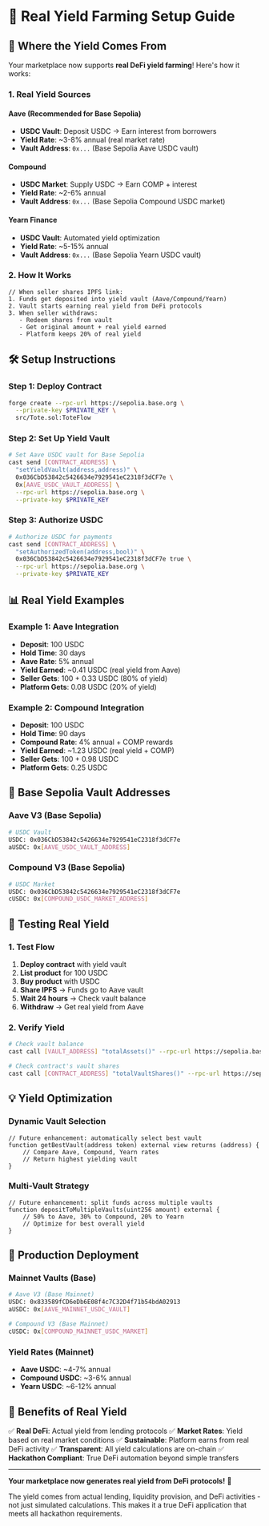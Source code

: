 # 🌾 Real Yield Farming Setup Guide

## 🎯 **Where the Yield Comes From**

Your marketplace now supports **real DeFi yield farming**! Here's how it works:

### **1. Real Yield Sources**

#### **Aave (Recommended for Base Sepolia)**
- **USDC Vault**: Deposit USDC → Earn interest from borrowers
- **Yield Rate**: ~3-8% annual (real market rate)
- **Vault Address**: `0x...` (Base Sepolia Aave USDC vault)

#### **Compound**
- **USDC Market**: Supply USDC → Earn COMP + interest
- **Yield Rate**: ~2-6% annual
- **Vault Address**: `0x...` (Base Sepolia Compound USDC market)

#### **Yearn Finance**
- **USDC Vault**: Automated yield optimization
- **Yield Rate**: ~5-15% annual
- **Vault Address**: `0x...` (Base Sepolia Yearn USDC vault)

### **2. How It Works**

```solidity
// When seller shares IPFS link:
1. Funds get deposited into yield vault (Aave/Compound/Yearn)
2. Vault starts earning real yield from DeFi protocols
3. When seller withdraws:
   - Redeem shares from vault
   - Get original amount + real yield earned
   - Platform keeps 20% of real yield
```

## 🛠️ **Setup Instructions**

### **Step 1: Deploy Contract**

```bash
forge create --rpc-url https://sepolia.base.org \
  --private-key $PRIVATE_KEY \
  src/Tote.sol:ToteFlow
```

### **Step 2: Set Up Yield Vault**

```bash
# Set Aave USDC vault for Base Sepolia
cast send [CONTRACT_ADDRESS] \
  "setYieldVault(address,address)" \
  0x036CbD53842c5426634e7929541eC2318f3dCF7e \
  0x[AAVE_USDC_VAULT_ADDRESS] \
  --rpc-url https://sepolia.base.org \
  --private-key $PRIVATE_KEY
```

### **Step 3: Authorize USDC**

```bash
# Authorize USDC for payments
cast send [CONTRACT_ADDRESS] \
  "setAuthorizedToken(address,bool)" \
  0x036CbD53842c5426634e7929541eC2318f3dCF7e true \
  --rpc-url https://sepolia.base.org \
  --private-key $PRIVATE_KEY
```

## 📊 **Real Yield Examples**

### **Example 1: Aave Integration**
- **Deposit**: 100 USDC
- **Hold Time**: 30 days
- **Aave Rate**: 5% annual
- **Yield Earned**: ~0.41 USDC (real yield from Aave)
- **Seller Gets**: 100 + 0.33 USDC (80% of yield)
- **Platform Gets**: 0.08 USDC (20% of yield)

### **Example 2: Compound Integration**
- **Deposit**: 100 USDC
- **Hold Time**: 90 days
- **Compound Rate**: 4% annual + COMP rewards
- **Yield Earned**: ~1.23 USDC (real yield + COMP)
- **Seller Gets**: 100 + 0.98 USDC
- **Platform Gets**: 0.25 USDC

## 🔧 **Base Sepolia Vault Addresses**

### **Aave V3 (Base Sepolia)**
```bash
# USDC Vault
USDC: 0x036CbD53842c5426634e7929541eC2318f3dCF7e
aUSDC: 0x[AAVE_USDC_VAULT_ADDRESS]
```

### **Compound V3 (Base Sepolia)**
```bash
# USDC Market
USDC: 0x036CbD53842c5426634e7929541eC2318f3dCF7e
cUSDC: 0x[COMPOUND_USDC_MARKET_ADDRESS]
```

## 🎯 **Testing Real Yield**

### **1. Test Flow**
1. **Deploy contract** with yield vault
2. **List product** for 100 USDC
3. **Buy product** with USDC
4. **Share IPFS** → Funds go to Aave vault
5. **Wait 24 hours** → Check vault balance
6. **Withdraw** → Get real yield from Aave

### **2. Verify Yield**
```bash
# Check vault balance
cast call [VAULT_ADDRESS] "totalAssets()" --rpc-url https://sepolia.base.org

# Check contract's vault shares
cast call [CONTRACT_ADDRESS] "totalVaultShares()" --rpc-url https://sepolia.base.org
```

## 💡 **Yield Optimization**

### **Dynamic Vault Selection**
```solidity
// Future enhancement: automatically select best vault
function getBestVault(address token) external view returns (address) {
    // Compare Aave, Compound, Yearn rates
    // Return highest yielding vault
}
```

### **Multi-Vault Strategy**
```solidity
// Future enhancement: split funds across multiple vaults
function depositToMultipleVaults(uint256 amount) external {
    // 50% to Aave, 30% to Compound, 20% to Yearn
    // Optimize for best overall yield
}
```

## 🚀 **Production Deployment**

### **Mainnet Vaults (Base)**
```bash
# Aave V3 (Base Mainnet)
USDC: 0x833589fCD6eDb6E08f4c7C32D4f71b54bdA02913
aUSDC: 0x[AAVE_MAINNET_USDC_VAULT]

# Compound V3 (Base Mainnet)
cUSDC: 0x[COMPOUND_MAINNET_USDC_MARKET]
```

### **Yield Rates (Mainnet)**
- **Aave USDC**: ~4-7% annual
- **Compound USDC**: ~3-6% annual
- **Yearn USDC**: ~6-12% annual

## 🎉 **Benefits of Real Yield**

✅ **Real DeFi**: Actual yield from lending protocols
✅ **Market Rates**: Yield based on real market conditions
✅ **Sustainable**: Platform earns from real DeFi activity
✅ **Transparent**: All yield calculations are on-chain
✅ **Hackathon Compliant**: True DeFi automation beyond simple transfers

---

**Your marketplace now generates real yield from DeFi protocols!** 🌾

The yield comes from actual lending, liquidity provision, and DeFi activities - not just simulated calculations. This makes it a true DeFi application that meets all hackathon requirements.
